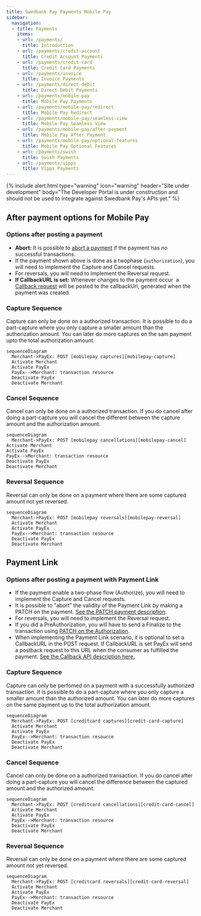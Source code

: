 ```yaml
---
title: Swedbank Pay Payments Mobile Pay
sidebar:
  navigation:
  - title: Payments
    items:
    - url: /payments/
      title: Introduction
    - url: /payments/credit-account
      title: Credit Account Payments
    - url: /payments/credit-card
      title: Credit Card Payments
    - url: /payments/invoice
      title: Invoice Payments
    - url: /payments/direct-debit
      title: Direct Debit Payments
    - url: /payments/mobile-pay
      title: Mobile Pay Payments
    - url: /payments/mobile-pay/redirect
      title: Mobile Pay Redirect
    - url: /payments/mobile-pay/seamless-view
      title: Mobile Pay Seamless View
    - url: /payments/mobile-pay/after-payment
      title: Mobile Pay After Payment
    - url: /payments/mobile-pay/optional-features
      title: Mobile Pay Optional Features
    - url: /payments/swish
      title: Swish Payments
    - url: /payments/vipps
      title: Vipps Payments
---
```


{% include alert.html type="warning"
                      icon="warning"
                      header="Site under development"
                      body="The Developer Portal is under construction and should not be used to integrate against Swedbank Pay's APIs yet." %}
## After payment options for Mobile Pay

### Options after posting a payment

* **Abort:** It is possible to [abort a payment][technical-reference-abort] if the payment has no successful transactions.
* If the payment shown above is done as a twophase (`authorization`), you will need to implement the Capture and Cancel requests.
* For reversals, you will need to implement the Reversal request.
* **If CallbackURL is set:** Whenever changes to the payment occur  a [Callback request][technical-reference-callback] will be posted to the callbackUrl, generated when the payment was created.

### Capture Sequence

Capture can only be done on a authorized transaction. It is possible to do a part-capture where you only capture a smaller amount than the authorization amount. You can later do more captures on the sam payment upto the total authorization amount.

```mermaid
sequenceDiagram
  Merchant->PayEx: POST [mobilepay captures][mobilepay-capture]
  Activate Merchant
  Activate PayEx
  PayEx-->Merchant: transaction resource
  Deactivate PayEx
  Deactivate Merchant
```

### Cancel Sequence

Cancel can only be done on a authorized transaction. If you do cancel after doing a part-capture you will cancel the different between the capture amount and the authorization amount.

```mermaid
sequenceDiagram
  Merchant->PayEx: POST [mobilepay cancellations][mobilepay-cancel]
Activate Merchant
Activate PayEx
PayEx-->Merchant: transaction resource
Deactivate PayEx
Deactivate Merchant
```

### Reversal Sequence

Reversal can only be done on a payment where there are some captured amount not yet reversed.

```mermaid
sequenceDiagram
  Merchant->PayEx: POST [mobilepay reversals][mobilepay-reversal]
  Activate Merchant
  Activate PayEx
  PayEx-->Merchant: transaction resource
  Deactivate PayEx
  Deactivate Merchant
```

## Payment Link

### Options after posting a payment with Payment Link

*  If the payment enable a two-phase flow (Authorize), you will need to implement the Capture and Cancel requests.
*  It is possible to "abort" the validity of the Payment Link by making a PATCH on the payment. [See the PATCH payment description][technical-reference-abort].
*  For reversals, you will need to implement the Reversal request.
*  If you did a PreAuthorization, you will have to send a Finalize to the transaction using [PATCH on the Authorization][technical-reference-card-payments].
*  When implementing the Payment Link scenario, it is optional to set a CallbackURL in the POST request. If CallbackURL is set PayEx will send a postback request to this URL when the consumer as fulfilled the payment. [See the Callback API description here.][technical-reference-callback]

### Capture Sequence

Capture can only be perfomed on a payment with a successfully authorized transaction. It is possible to do a part-capture where you only capture a smaller amount than the authorized amount. You can later do more captures on the same payment up to the total authorization amount.

```mermaid
sequenceDiagram
  Merchant->PayEx: POST [creditcard captures][credit-card-capture]
  Activate Merchant
  Activate PayEx
  PayEx-->Merchant: transaction resource
  Deactivate PayEx
  Deactivate Merchant
```

### Cancel Sequence

Cancel can only be done on a authorized transaction. If you do cancel after doing a part-capture you will cancel the difference between the captured amount and the authorized amount.

```mermaid
sequenceDiagram
  Merchant->PayEx: POST [creditcard cancellations][credit-card-cancel]
  Activate Merchant
  Activate PayEx
  PayEx-->Merchant: transaction resource
  Deactivate PayEx
  Deactivate Merchant
```

### Reversal Sequence

Reversal can only be done on a payment where there are some captured amount not yet reversed.

```mermaid
sequenceDiagram
  Merchant->PayEx: POST [creditcard reversals][credit-card-reversal]
  Activate Merchant
  Activate PayEx
  PayEx-->Merchant: transaction resource
  Deactivate PayEx
  Deactivate Merchant
```

[credit-card-capture]: #
[credit-card-cancel]: #
[credit-card-reversal]: #
[mobilepay-capture]: #
[mobilepay-cancel]: #
[mobilepay-reversal]: #
[technical-reference-abort]: #
[technical-reference-callback]: #
[technical-reference-card-payments]: #
